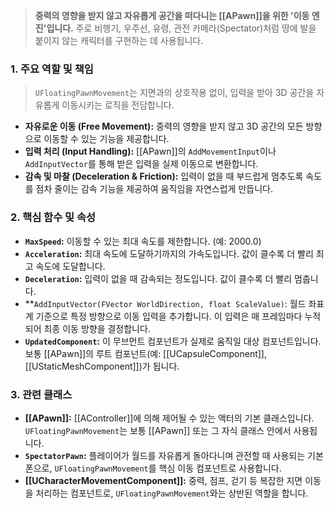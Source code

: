 ---
---
> **중력의 영향을 받지 않고 자유롭게 공간을 떠다니는 [[APawn]]을 위한 '이동 엔진'입니다.** 주로 비행기, 우주선, 유령, 관전 카메라(Spectator)처럼 땅에 발을 붙이지 않는 캐릭터를 구현하는 데 사용됩니다.

### **1. 주요 역할 및 책임**
> `UFloatingPawnMovement`는 지면과의 상호작용 없이, 입력을 받아 3D 공간을 자유롭게 이동시키는 로직을 전담합니다.
* **자유로운 이동 (Free Movement):**
    중력의 영향을 받지 않고 3D 공간의 모든 방향으로 이동할 수 있는 기능을 제공합니다.
* **입력 처리 (Input Handling):**
    [[APawn]]의 `AddMovementInput`이나 `AddInputVector`를 통해 받은 입력을 실제 이동으로 변환합니다.
* **감속 및 마찰 (Deceleration & Friction):**
    입력이 없을 때 부드럽게 멈추도록 속도를 점차 줄이는 감속 기능을 제공하여 움직임을 자연스럽게 만듭니다.

### **2. 핵심 함수 및 속성**
* **`MaxSpeed`:**
    이동할 수 있는 최대 속도를 제한합니다. (예: 2000.0)
* **`Acceleration`:**
    최대 속도에 도달하기까지의 가속도입니다. 값이 클수록 더 빨리 최고 속도에 도달합니다.
* **`Deceleration`:**
    입력이 없을 때 감속되는 정도입니다. 값이 클수록 더 빨리 멈춥니다.
* **`AddInputVector(FVector WorldDirection, float ScaleValue)`:
    월드 좌표계 기준으로 특정 방향으로 이동 입력을 추가합니다. 이 입력은 매 프레임마다 누적되어 최종 이동 방향을 결정합니다.
* **`UpdatedComponent`:**
    이 무브먼트 컴포넌트가 실제로 움직일 대상 컴포넌트입니다. 보통 [[APawn]]의 루트 컴포넌트(예: [[UCapsuleComponent]], [[UStaticMeshComponent]])가 됩니다.

### **3. 관련 클래스**
* **[[APawn]]:**
    [[AController]]에 의해 제어될 수 있는 액터의 기본 클래스입니다. `UFloatingPawnMovement`는 보통 [[APawn]] 또는 그 자식 클래스 안에서 사용됩니다.
* **`SpectatorPawn`:**
    플레이어가 월드를 자유롭게 돌아다니며 관전할 때 사용되는 기본 폰으로, `UFloatingPawnMovement`를 핵심 이동 컴포넌트로 사용합니다.
* **[[UCharacterMovementComponent]]:**
    중력, 점프, 걷기 등 복잡한 지면 이동을 처리하는 컴포넌트로, `UFloatingPawnMovement`와는 상반된 역할을 합니다.